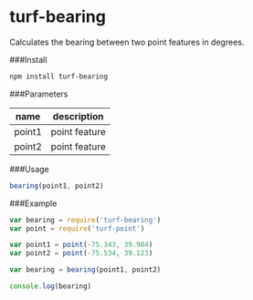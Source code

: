 turf-bearing
=============

Calculates the bearing between two point features in degrees.

###Install

```sh
npm install turf-bearing
```

###Parameters

|name|description|
|---|---|
|point1|point feature|
|point2|point feature|

###Usage

```js
bearing(point1, point2)
```

###Example

```javascript
var bearing = require('turf-bearing')
var point = require('turf-point')

var point1 = point(-75.343, 39.984)
var point2 = point(-75.534, 39.123)

var bearing = bearing(point1, point2)

console.log(bearing)
```
